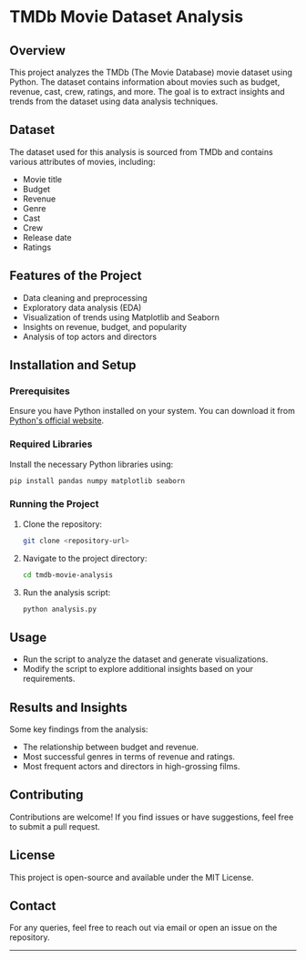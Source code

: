 # TMDb Movie Dataset Analysis

## Overview
This project analyzes the TMDb (The Movie Database) movie dataset using Python. The dataset contains information about movies such as budget, revenue, cast, crew, ratings, and more. The goal is to extract insights and trends from the dataset using data analysis techniques.

## Dataset
The dataset used for this analysis is sourced from TMDb and contains various attributes of movies, including:
- Movie title
- Budget
- Revenue
- Genre
- Cast
- Crew
- Release date
- Ratings

## Features of the Project
- Data cleaning and preprocessing
- Exploratory data analysis (EDA)
- Visualization of trends using Matplotlib and Seaborn
- Insights on revenue, budget, and popularity
- Analysis of top actors and directors

## Installation and Setup
### Prerequisites
Ensure you have Python installed on your system. You can download it from [Python's official website](https://www.python.org/).

### Required Libraries
Install the necessary Python libraries using:
```bash
pip install pandas numpy matplotlib seaborn
```

### Running the Project
1. Clone the repository:
   ```bash
   git clone <repository-url>
   ```
2. Navigate to the project directory:
   ```bash
   cd tmdb-movie-analysis
   ```
3. Run the analysis script:
   ```bash
   python analysis.py
   ```

## Usage
- Run the script to analyze the dataset and generate visualizations.
- Modify the script to explore additional insights based on your requirements.

## Results and Insights
Some key findings from the analysis:
- The relationship between budget and revenue.
- Most successful genres in terms of revenue and ratings.
- Most frequent actors and directors in high-grossing films.

## Contributing
Contributions are welcome! If you find issues or have suggestions, feel free to submit a pull request.

## License
This project is open-source and available under the MIT License.

## Contact
For any queries, feel free to reach out via email or open an issue on the repository.

---



